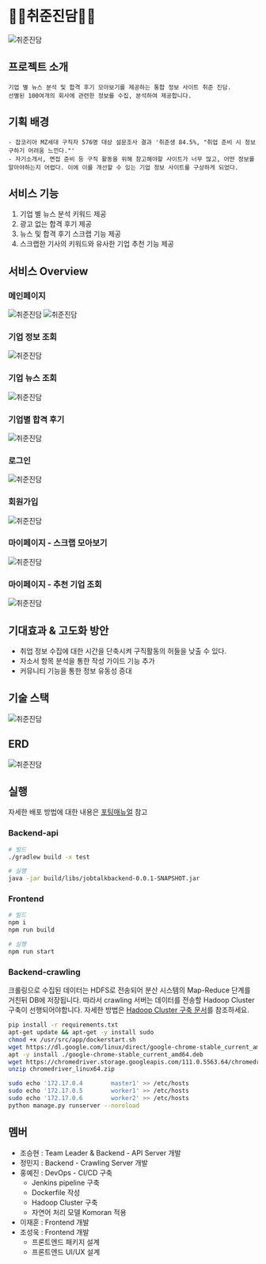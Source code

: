 # 👨‍💼취준진담👩‍💼
![취준진담](docs/images/JT_main.PNG)

## 프로젝트 소개
```
기업 별 뉴스 분석 및 합격 후기 모아보기를 제공하는 통합 정보 사이트 취준 진담.
선별된 100여개의 회사에 관련한 정보를 수집, 분석하여 제공합니다.
```
## 기획 배경
```
- 잡코리아 MZ세대 구직자 576명 대상 설문조사 결과 '취준생 84.5%, "취업 준비 시 정보 구하기 어려움 느낀다."'
- 자기소개서, 면접 준비 등 구직 활동을 위해 참고해야할 사이트가 너무 많고, 어떤 정보를 알아야하는지 어렵다. 이에 이를 개선할 수 있는 기업 정보 사이트를 구상하게 되었다.
```

## 서비스 기능
1. 기업 별 뉴스 분석 키워드 제공
2. 광고 없는 합격 후기 제공
3. 뉴스 및 합격 후기 스크랩 기능 제공
4. 스크랩한 기사의 키워드와 유사한 기업 추천 기능 제공

## 서비스 Overview
### 메인페이지
![취준진담](docs/images/JT_overview1.PNG)
![취준진담](docs/images/JT_overview2.PNG)
### 기업 정보 조회
![취준진담](docs/images/JT_overview3.PNG)
### 기업 뉴스 조회
![취준진담](docs/images/JT_overview4.PNG)
### 기업별 합격 후기
![취준진담](docs/images/JT_overview6.PNG)
### 로그인 
![취준진담](docs/images/JT_overview7.PNG)
### 회원가입
![취준진담](docs/images/JT_overview8.PNG)
### 마이페이지 - 스크랩 모아보기
![취준진담](docs/images/JT_overview10.PNG)
### 마이페이지 - 추천 기업 조회
![취준진담](docs/images/JT_overview11.PNG)

## 기대효과 & 고도화 방안
- 취업 정보 수집에 대한 시간을 단축시켜 구직활동의 허들을 낮출 수 있다.
- 자소서 항목 분석을 통한 작성 가이드 기능 추가
- 커뮤니티 기능을 통한 정보 유동성 증대

## 기술 스택
![취준진담](docs/images/JT_system_architecture.jpg)


## ERD
![취준진담](docs/images/취준진담_ERD_v2.PNG)

## 실행
자세한 배포 방법에 대한 내용은 [포팅매뉴얼](/exec/Readme.md) 참고
### Backend-api
``` bash
# 빌드
./gradlew build -x test

# 실행
java -jar build/libs/jobtalkbackend-0.0.1-SNAPSHOT.jar
```

### Frontend
``` bash
# 빌드
npm i
npm run build

# 실행
npm run start
```

### Backend-crawling
크롤링으로 수집된 데이터는 HDFS로 전송되어 분산 시스템의 Map-Reduce 단계를 거친뒤 DB에 저장됩니다. 따라서 crawling 서버는 데이터를 전송할 Hadoop Cluster 구축이 선행되어야합니다.
자세한 방법은 [Hadoop Cluster 구축 문서](docs/Hadoop/분산_Docker로_Hadoop_클러스터_구축하기_-_Hadoop_3.2.3.pdf)를 참조하세요.
``` bash
pip install -r requirements.txt
apt-get update && apt-get -y install sudo 
chmod +x /usr/src/app/dockerstart.sh
wget https://dl.google.com/linux/direct/google-chrome-stable_current_amd64.deb 
apt -y install ./google-chrome-stable_current_amd64.deb 
wget https://chromedriver.storage.googleapis.com/111.0.5563.64/chromedriver_linux64.zip
unzip chromedriver_linux64.zip

sudo echo '172.17.0.4        master1' >> /etc/hosts
sudo echo '172.17.0.5        worker1' >> /etc/hosts
sudo echo '172.17.0.6        worker2' >> /etc/hosts
python manage.py runserver --noreload
```


## 멤버
- 조승현 : Team Leader & Backend - API Server 개발   
- 정민지 : Backend - Crawling Server 개발   
- 홍예진 : DevOps - CI/CD 구축
    - Jenkins pipeline 구축
    - Dockerfile 작성
    - Hadoop Cluster 구축
    - 자연어 처리 모델 Komoran 적용
- 이재훈 : Frontend 개발   
- 조성욱 : Frontend 개발 
    - 프론트엔드 패키지 설계
    - 프론트엔드 UI/UX 설계  
